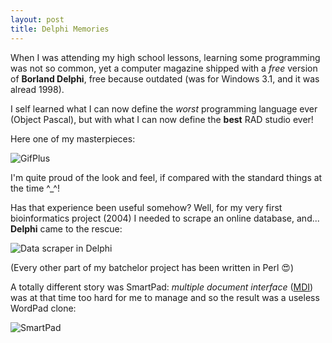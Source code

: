 ```yaml
---
layout: post
title: Delphi Memories
---
```


When I was attending my high school lessons, learning some programming was not so common, yet
a computer magazine shipped with a *free* version of **Borland Delphi**, free because outdated
(was for Windows 3.1, and it was alread 1998).

I self learned what I can now define the *worst* programming language ever (Object Pascal), but
with what I can now define the **best** RAD studio ever!

Here one of my masterpieces:

![GifPlus](https://telatin.github.io/images/Neofox_GifPlus3_Screenshot_1.png)

I'm quite proud of the look and feel, if compared with the standard things at the time ^_^!

Has that experience been useful somehow? Well, for my very first bioinformatics project (2004) I needed to scrape an online database, and... **Delphi** came to the rescue:

![Data scraper in Delphi](https://telatin.github.io/images/Neofox_Trasfactory.png)

(Every other part of my batchelor project has been written in Perl :heart_eyes:)

A totally different story was SmartPad: *multiple document interface* ([MDI](https://en.wikipedia.org/wiki/Multiple_document_interface)) was at that time 
too hard for me to manage and so the result was a useless WordPad clone:

![SmartPad](https://telatin.github.io/images/Neofox_SmartPad.png)
